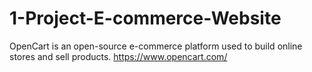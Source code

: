 # 1-Project-E-commerce-Website
OpenCart is an open-source e-commerce platform used to build online stores and sell products. https://www.opencart.com/
